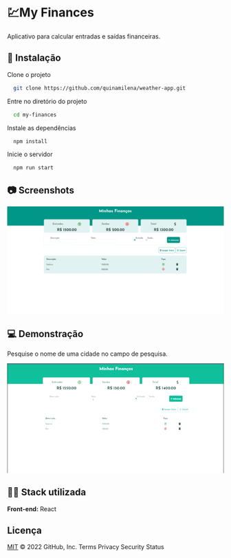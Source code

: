# 💹My Finances

Aplicativo para calcular entradas e saídas financeiras.

## 🚀 Instalação

Clone o projeto

```bash
  git clone https://github.com/quinamilena/weather-app.git
```

Entre no diretório do projeto

```bash
  cd my-finances
```

Instale as dependências

```bash
  npm install
```

Inicie o servidor

```bash
  npm run start
```

## 📷 Screenshots

![my-finances-image](./infoReadme/my-finances-image.png)

## 💻 Demonstração

Pesquise o nome de uma cidade no campo de pesquisa.

![my-finances-gif](./infoReadme/my-finances-gif.gif)

## 👩‍💻 Stack utilizada

**Front-end:** React

## Licença

[MIT](https://choosealicense.com/licenses/mit/)
© 2022 GitHub, Inc.
Terms
Privacy
Security
Status
